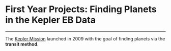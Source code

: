# First Year Projects: Finding Planets in the Kepler EB Data
___

The [Kepler Mission](https://en.wikipedia.org/wiki/Kepler_(spacecraft)) launched in 2009 with the goal of finding planets via the __transit method__.
